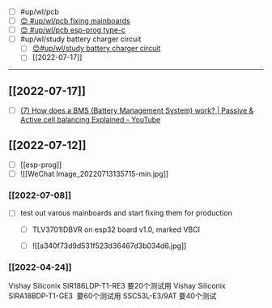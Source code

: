 
- [ ] #up/wl/pcb
- [ ] [😊 #up/wl/pcb fixing mainboards](https://47.111.95.20:6001/user/1/md?prefill=%20%23up%2Fwl%2Fpcb%20fixing%20mainboards)
- [ ] [😊 #up/wl/pcb esp-prog type-c](https://47.111.95.20:6001/user/1/md?prefill=%20%23up%2Fwl%2Fpcb%20esp-prog%20type-c)
- [ ] #up/wl/study battery charger circuit
	- [ ] [😊#up/wl/study battery charger circuit](https://47.111.95.20:6001/user/1/md?prefill=%23up%2Fwl%2Fstudy%20battery%20charger%20circuit)
	- [ ] [[2022-07-17]]

-------------------------------------
## [[2022-07-17]]

- [ ] [(7) How does a BMS (Battery Management System) work? | Passive & Active cell balancing Explained - YouTube](https://www.youtube.com/watch?v=q4wDa_m9-8E)


## [[2022-07-12]]
- [ ] [[esp-prog]]
- [ ] ![[WeChat Image_20220713135715-min.jpg]]

### [[2022-07-08]]
- [ ] test out varous mainboards and start fixing them for production
	- [ ] TLV3701IDBVR on esp32 board v1.0, marked VBCI
	- [ ] ![[a340f73d9d531f523d36467d3b034d6.jpg]]


### [[2022-04-24]]

Vishay Siliconix SIR186LDP-T1-RE3 要20个测试用
Vishay Siliconix SIRA18BDP-T1-GE3  要60个测试用
SSC53L-E3/9AT 要40个测试